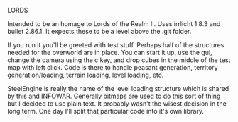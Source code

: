 LORDS

Intended to be an homage to Lords of the Realm II. Uses irrlicht 1.8.3 and bullet 2.86.1. It expects these to be a level above the .git folder.

If you run it you'll be greeted with test stuff. Perhaps half of the structures needed for the overworld are in place. You can start it up, use the gui, change the camera using the c key, and drop cubes in the middle of the test map with left click. Code is there to handle peasant generation, territory generation/loading, terrain loading, level loading, etc.

SteelEngine is really the name of the level loading structure which is shared by this and INFOWAR. Generally bitmaps are used to do this sort of thing but I decided to use plain text. It probably wasn't the wisest decision in the long term. One day I'll split that particular code into it's own library.